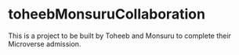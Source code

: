 # toheebMonsuruCollaboration
This is a project to be built by Toheeb and Monsuru to complete their Microverse admission.
